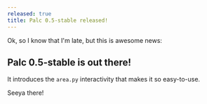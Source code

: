 ```yaml
---
released: true
title: Palc 0.5-stable released!
---
```

Ok, so I know that I'm late, but this is awesome news:

## Palc 0.5-stable is out there!

It introduces the `area.py` interactivity that makes it so easy-to-use.

Seeya there!
